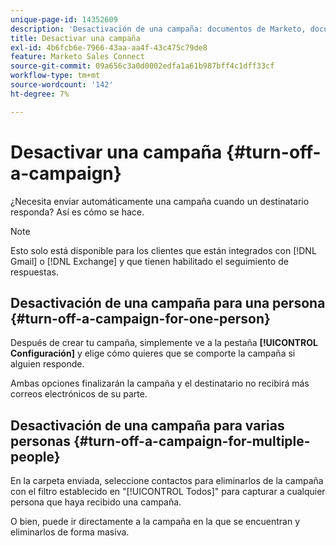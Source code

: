 ```yaml
---
unique-page-id: 14352609
description: 'Desactivación de una campaña: documentos de Marketo, documentación del producto'
title: Desactivar una campaña
exl-id: 4b6fcb6e-7966-43aa-aa4f-43c475c79de8
feature: Marketo Sales Connect
source-git-commit: 09a656c3a0d0002edfa1a61b987bff4c1dff33cf
workflow-type: tm+mt
source-wordcount: '142'
ht-degree: 7%

---
```


# Desactivar una campaña {#turn-off-a-campaign}

¿Necesita enviar automáticamente una campaña cuando un destinatario responda? Así es cómo se hace.

>[!NOTE]
>
>Esto solo está disponible para los clientes que están integrados con [!DNL Gmail] o [!DNL Exchange] y que tienen habilitado el seguimiento de respuestas.

## Desactivación de una campaña para una persona {#turn-off-a-campaign-for-one-person}

Después de crear tu campaña, simplemente ve a la pestaña **[!UICONTROL Configuración]** y elige cómo quieres que se comporte la campaña si alguien responde.

Ambas opciones finalizarán la campaña y el destinatario no recibirá más correos electrónicos de su parte.

## Desactivación de una campaña para varias personas {#turn-off-a-campaign-for-multiple-people}

En la carpeta enviada, seleccione contactos para eliminarlos de la campaña con el filtro establecido en &quot;[!UICONTROL Todos]&quot; para capturar a cualquier persona que haya recibido una campaña.

O bien, puede ir directamente a la campaña en la que se encuentran y eliminarlos de forma masiva.
